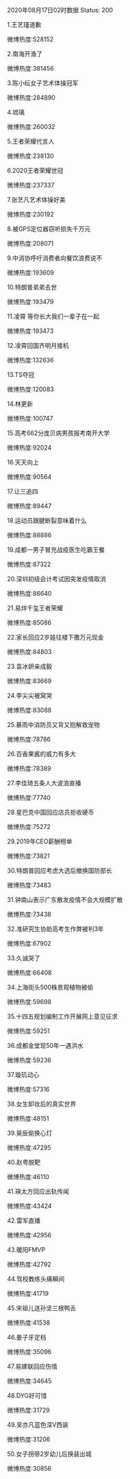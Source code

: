 2020年08月17日02时数据
Status: 200

1.王艺瑾道歉

微博热度:528152

2.南海开渔了

微博热度:381456

3.陈小纭女子艺术体操冠军

微博热度:284890

4.琉璃

微博热度:260032

5.王者荣耀代言人

微博热度:238130

6.2020王者荣耀世冠

微博热度:237337

7.张艺凡艺术体操好美

微博热度:230192

8.被GPS定位器窃听损失千万元

微博热度:208071

9.中消协呼吁消费者向餐饮浪费说不

微博热度:193609

10.特朗普弟弟去世

微博热度:193479

11.凌霄 等你长大我们一辈子在一起

微博热度:193473

12.凌霄回国齐明月接机

微博热度:132636

13.TS夺冠

微博热度:120083

14.林更新

微博热度:100747

15.高考662分庞贝病男孩报考南开大学

微博热度:92024

16.天天向上

微博热度:90564

17.让三追四

微博热度:89447

18.运动员跟腱断裂意味着什么

微博热度:88886

19.成都一男子冒充战疫医生吃霸王餐

微博热度:87322

20.深圳初级会计考试因突发疫情取消

微博热度:86640

21.易烊千玺王者荣耀

微博热度:85086

22.家长回应2岁娃往楼下撒万元现金

微博热度:84803

23.袁冰妍亲成毅

微博热度:83669

24.李尖尖被窝哭

微博热度:83088

25.暴雨中消防员又背又抱解救宠物

微博热度:78786

26.百香果酱的威力有多大

微博热度:78389

27.李佳琦五条人大波浪直播

微博热度:77740

28.星巴克中国回应店员拒收硬币

微博热度:75272

29.2019年CEO薪酬榜单

微博热度:73821

30.特朗普回应考虑大选后撤换国防部长

微博热度:73483

31.钟南山表示广东散发疫情不会大规模扩散

微博热度:73438

32.准研究生协助高考生作弊被判3年

微博热度:67902

33.久诚哭了

微博热度:66408

34.上海街头500株景观植物被偷

微博热度:59698

35.十四五规划编制工作开展网上意见征求

微博热度:59251

36.成都金堂现50年一遇洪水

微博热度:59236

37.璇玑动心

微博热度:57316

38.女生卸妆后的真实世界

微博热度:48151

39.昊辰偷换心灯

微博热度:47295

40.赵粤脱靶

微博热度:46110

41.瑛太方回应出轨传闻

微博热度:43424

42.雷军直播

微博热度:42956

43.暖阳FMVP

微博热度:42792

44.驾校教练头痛瞬间

微博热度:41719

45.宋祖儿送孙坚三根鸭舌

微博热度:41538

46.姜子牙定档

微博热度:35096

47.易建联回应伤情

微博热度:34645

48.DYG好可惜

微博热度:31729

49.吴亦凡蓝色深V西装

微博热度:31206

50.女子拐带2岁幼儿后换装出城

微博热度:30856


